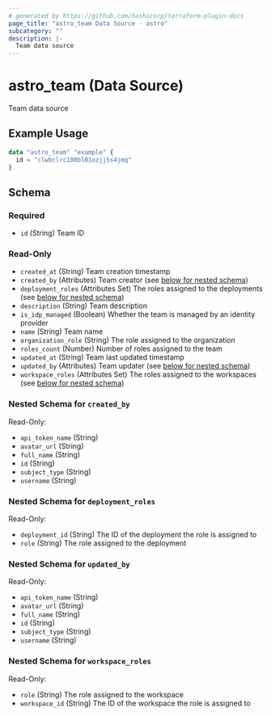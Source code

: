 ```yaml
---
# generated by https://github.com/hashicorp/terraform-plugin-docs
page_title: "astro_team Data Source - astro"
subcategory: ""
description: |-
  Team data source
---
```


# astro_team (Data Source)

Team data source

## Example Usage

```terraform
data "astro_team" "example" {
  id = "clwbclrc100bl01ozjj5s4jmq"
}
```

<!-- schema generated by tfplugindocs -->
## Schema

### Required

- `id` (String) Team ID

### Read-Only

- `created_at` (String) Team creation timestamp
- `created_by` (Attributes) Team creator (see [below for nested schema](#nestedatt--created_by))
- `deployment_roles` (Attributes Set) The roles assigned to the deployments (see [below for nested schema](#nestedatt--deployment_roles))
- `description` (String) Team description
- `is_idp_managed` (Boolean) Whether the team is managed by an identity provider
- `name` (String) Team name
- `organization_role` (String) The role assigned to the organization
- `roles_count` (Number) Number of roles assigned to the team
- `updated_at` (String) Team last updated timestamp
- `updated_by` (Attributes) Team updater (see [below for nested schema](#nestedatt--updated_by))
- `workspace_roles` (Attributes Set) The roles assigned to the workspaces (see [below for nested schema](#nestedatt--workspace_roles))

<a id="nestedatt--created_by"></a>
### Nested Schema for `created_by`

Read-Only:

- `api_token_name` (String)
- `avatar_url` (String)
- `full_name` (String)
- `id` (String)
- `subject_type` (String)
- `username` (String)


<a id="nestedatt--deployment_roles"></a>
### Nested Schema for `deployment_roles`

Read-Only:

- `deployment_id` (String) The ID of the deployment the role is assigned to
- `role` (String) The role assigned to the deployment


<a id="nestedatt--updated_by"></a>
### Nested Schema for `updated_by`

Read-Only:

- `api_token_name` (String)
- `avatar_url` (String)
- `full_name` (String)
- `id` (String)
- `subject_type` (String)
- `username` (String)


<a id="nestedatt--workspace_roles"></a>
### Nested Schema for `workspace_roles`

Read-Only:

- `role` (String) The role assigned to the workspace
- `workspace_id` (String) The ID of the workspace the role is assigned to
